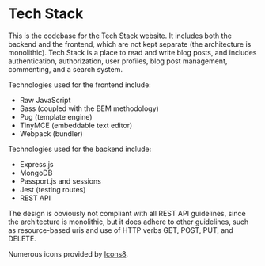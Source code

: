 # Tech Stack

This is the codebase for the Tech Stack website. It includes both the backend and the frontend, which are not kept separate (the architecture is monolithic).
Tech Stack is a place to read and write blog posts, and includes authentication, authorization, user profiles, blog post management, commenting, and a search system.

Technologies used for the frontend include:

- Raw JavaScript
- Sass (coupled with the BEM methodology)
- Pug (template engine)
- TinyMCE (embeddable text editor)
- Webpack (bundler)

Technologies used for the backend include:

- Express.js
- MongoDB
- Passport.js and sessions
- Jest (testing routes)
- REST API

The design is obviously not compliant with all REST API guidelines, since the architecture is monolithic, but it does adhere to other guidelines, such as
resource-based uris and use of HTTP verbs GET, POST, PUT, and DELETE.

Numerous icons provided by [Icons8](https://icons8.com).

